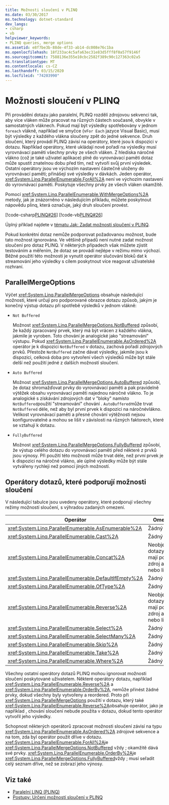 ```yaml
---
title: Možnosti sloučení v PLINQ
ms.date: 03/30/2017
ms.technology: dotnet-standard
dev_langs:
- csharp
- vb
helpviewer_keywords:
- PLINQ queries, merge options
ms.assetid: e8f7be3b-88de-4f33-ab14-dc008e76c1ba
ms.openlocfilehash: 18f233ac4c5afa63ec31e83d5fff8f0a57f9146f
ms.sourcegitcommit: 7588136e355e10cbc2582f389c90c127363c02a5
ms.translationtype: MT
ms.contentlocale: cs-CZ
ms.lasthandoff: 03/15/2020
ms.locfileid: "74203990"
---
```

# <a name="merge-options-in-plinq"></a>Možnosti sloučení v PLINQ
Při provádění dotazu jako paralelní, PLINQ rozdělí zdrojovou sekvenci tak, aby více vláken může pracovat na různých částech současně, obvykle v samostatných vláknech. Pokud mají být výsledky spotřebovány v jednom `foreach` vlákně, například ve smyčce (v`For Each` jazyce Visual Basic), musí být výsledky z každého vlákna sloučeny zpět do jedné sekvence. Druh sloučení, který provádí PLINQ závisí na operátory, které jsou k dispozici v dotazu. Například operátory, které ukládají nové pořadí na výsledky musí vyrovnávací paměti všechny prvky ze všech vláken. Z hlediska náročné vlákno (což je také uživatel aplikace) plně do vyrovnávací paměti dotaz může spustit znatelnou dobu před tím, než vytvoří svůj první výsledek. Ostatní operátory jsou ve výchozím nastavení částečně uloženy do vyrovnávací paměti; přinášejí své výsledky v dávkách. Jeden operátor, <xref:System.Linq.ParallelEnumerable.ForAll%2A> není ve výchozím nastavení do vyrovnávací paměti. Poskytuje všechny prvky ze všech vláken okamžitě.  
  
 Pomocí <xref:System.Linq.ParallelEnumerable.WithMergeOptions%2A> metody, jak je znázorněno v následujícím příkladu, můžete poskytnout nápovědu plinq, která označuje, jaký druh sloučení provést.  
  
 [!code-csharp[PLINQ#26](../../../samples/snippets/csharp/VS_Snippets_Misc/plinq/cs/plinqsamples.cs#26)]
 [!code-vb[PLINQ#26](../../../samples/snippets/visualbasic/VS_Snippets_Misc/plinq/vb/plinq2_vb.vb#26)]  
  
 Úplný příklad najdete v [tématu Jak: Zadat možnosti sloučení v PLINQ](../../../docs/standard/parallel-programming/how-to-specify-merge-options-in-plinq.md).  
  
 Pokud konkrétní dotaz nemůže podporovat požadovanou možnost, bude tato možnost ignorována. Ve většině případů není nutné zadat možnost sloučení pro dotaz PLINQ. V některých případech však můžete zjistit testováním a měřením, že dotaz se provádí nejlépe v režimu mimo výchozí. Běžné použití této možnosti je vynutit operátor slučování bloků dat k streamování jeho výsledky s cílem poskytnout více reagovat uživatelské rozhraní.  
  
## <a name="parallelmergeoptions"></a>ParallelMergeOptions  
 Výčet <xref:System.Linq.ParallelMergeOptions> obsahuje následující možnosti, které určují pro podporované obrazce dotazu způsob, jakým je konečný výstup dotazu při spotřebě výsledků v jednom vlákně:  
  
- `Not Buffered`  
  
     Možnost <xref:System.Linq.ParallelMergeOptions.NotBuffered> způsobí, že každý zpracovaný prvek, který má být vrácen z každého vlákna, jakmile je vyroben. Toto chování je analogické jako "streamování" výstupu. Pokud <xref:System.Linq.ParallelEnumerable.AsOrdered%2A> operátor je k dispozici `NotBuffered` v dotazu, zachová pořadí zdrojových prvků. Přestože `NotBuffered` začne dávat výsledky, jakmile jsou k dispozici, celková doba pro vytvoření všech výsledků může být stále delší než použití jedné z dalších možností sloučení.  
  
- `Auto Buffered`  
  
     Možnost <xref:System.Linq.ParallelMergeOptions.AutoBuffered> způsobí, že dotaz shromažďovat prvky do vyrovnávací paměti a pak pravidelně výtěžek obsahu vyrovnávací paměti najednou náročné vlákno. To je analogické s získávání zdrojových dat v "bloky" namísto `NotBuffered`použití "streamování" chování . `AutoBuffered`může trvat `NotBuffered` déle, než aby byl první prvek k dispozici na náročnévlákno. Velikost vyrovnávací paměti a přesné chování výtěžnosti nejsou konfigurovatelné a mohou se lišit v závislosti na různých faktorech, které se vztahují k dotazu.  
  
- `FullyBuffered`  
  
     Možnost <xref:System.Linq.ParallelMergeOptions.FullyBuffered> způsobí, že výstup celého dotazu do vyrovnávací paměti před některé z prvků jsou výnosy. Při použití této možnosti může trvat déle, než první prvek je k dispozici na náročné vlákno, ale úplné výsledky může být stále vytvářeny rychleji než pomocí jiných možností.  
  
## <a name="query-operators-that-support-merge-options"></a>Operátory dotazů, které podporují možnosti sloučení  
 V následující tabulce jsou uvedeny operátory, které podporují všechny režimy možností sloučení, s výhradou zadaných omezení.  
  
|Operátor|Omezení|  
|--------------|------------------|  
|<xref:System.Linq.ParallelEnumerable.AsEnumerable%2A>|Žádný|  
|<xref:System.Linq.ParallelEnumerable.Cast%2A>|Žádný|  
|<xref:System.Linq.ParallelEnumerable.Concat%2A>|Neobjednané dotazy, které mají pouze zdroj array nebo list.|  
|<xref:System.Linq.ParallelEnumerable.DefaultIfEmpty%2A>|Žádný|  
|<xref:System.Linq.ParallelEnumerable.OfType%2A>|Žádný|  
|<xref:System.Linq.ParallelEnumerable.Reverse%2A>|Neobjednané dotazy, které mají pouze zdroj array nebo list.|  
|<xref:System.Linq.ParallelEnumerable.Select%2A>|Žádný|  
|<xref:System.Linq.ParallelEnumerable.SelectMany%2A>|Žádný|  
|<xref:System.Linq.ParallelEnumerable.Skip%2A>|Žádný|  
|<xref:System.Linq.ParallelEnumerable.Take%2A>|Žádný|  
|<xref:System.Linq.ParallelEnumerable.Where%2A>|Žádný|  
  
 Všechny ostatní operátory dotazů PLINQ mohou ignorovat možnosti sloučení poskytované uživatelem. Některé operátory dotazu, například <xref:System.Linq.ParallelEnumerable.Reverse%2A> a <xref:System.Linq.ParallelEnumerable.OrderBy%2A>, nemůže přinést žádné prvky, dokud všechny byly vytvořeny a reordered. Proto při <xref:System.Linq.ParallelMergeOptions> použití v dotazu, který také <xref:System.Linq.ParallelEnumerable.Reverse%2A>obsahuje operátor, jako je například , chování sloučení nebude použita v dotazu, dokud tento operátor vytvořil jeho výsledky.  
  
 Schopnost některých operátorů zpracovat možnosti sloučení závisí na typu <xref:System.Linq.ParallelEnumerable.AsOrdered%2A> zdrojové sekvence a na tom, zda byl operátor použit dříve v dotazu. <xref:System.Linq.ParallelEnumerable.ForAll%2A>je <xref:System.Linq.ParallelMergeOptions.NotBuffered> vždy ; okamžitě dává své prvky. <xref:System.Linq.ParallelEnumerable.OrderBy%2A>je <xref:System.Linq.ParallelMergeOptions.FullyBuffered>vždy ; musí seřadit celý seznam dříve, než se zobrazí jeho výnosy.  
  
## <a name="see-also"></a>Viz také

- [Paralelní LINQ (PLINQ)](../../../docs/standard/parallel-programming/parallel-linq-plinq.md)
- [Postupy: Určení možností sloučení v PLINQ](../../../docs/standard/parallel-programming/how-to-specify-merge-options-in-plinq.md)
